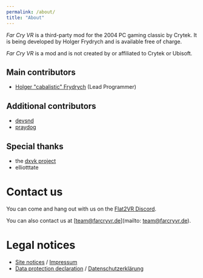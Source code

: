 ```yaml
---
permalink: /about/
title: "About"
---
```


*Far Cry VR* is a third-party mod for the 2004 PC gaming classic by Crytek.
It is being developed by Holger Frydrych and is available free of charge.

*Far Cry VR* is a mod and is not created by or affiliated to Crytek or Ubisoft.

## Main contributors

* [Holger "cabalistic" Frydrych](https://github.com/fholger) (Lead Programmer)

## Additional contributors

* [devsnd](https://github.com/devsnd)
* [praydog](https://github.com/praydog)

## Special thanks

* the [dxvk project](https://github.com/doitsujin/dxvk)
* elliotttate

# Contact us

You can come and hang out with us on the [Flat2VR Discord](http://flat2vr.com).

You can also contact us at [team@farcryvr.de](mailto: team@farcryvr.de).

# Legal notices

- [Site notices](https://frydrych.org/contact/) / [Impressum](https://frydrych.org/impressum/)
- [Data protection declaration](https://frydrych.org/data_protection) / [Datenschutzerklärung](https://frydrych.org/datenschutz)
